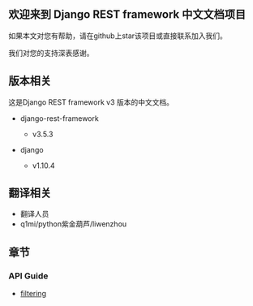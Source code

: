 ## 欢迎来到 Django REST framework 中文文档项目


如果本文对您有帮助，请在github上star该项目或直接联系加入我们。


我们对您的支持深表感谢。


## 版本相关

这是Django REST framework v3 版本的中文文档。

* django-rest-framework
  * v3.5.3
  
* django
  * v1.10.4


## 翻译相关

* 翻译人员
* q1mi/python紫金葫芦/liwenzhou

## 章节


### API Guide

* [filtering](https://github.com/Q1mi/Django-REST-framework-documentation/blob/master/api-guide/filtering.md)

